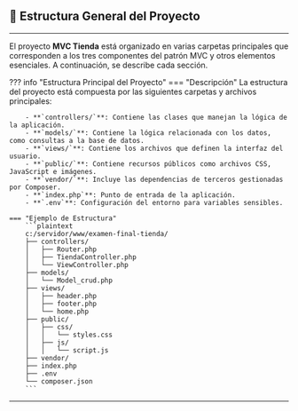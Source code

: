 ## 📂 Estructura General del Proyecto
---

El proyecto **MVC Tienda** está organizado en varias carpetas principales que corresponden a los tres componentes del patrón MVC y otros elementos esenciales. A continuación, se describe cada sección.

??? info "Estructura Principal del Proyecto"
    === "Descripción"
        La estructura del proyecto está compuesta por las siguientes carpetas y archivos principales:
        
        - **`controllers/`**: Contiene las clases que manejan la lógica de la aplicación.
        - **`models/`**: Contiene la lógica relacionada con los datos, como consultas a la base de datos.
        - **`views/`**: Contiene los archivos que definen la interfaz del usuario.
        - **`public/`**: Contiene recursos públicos como archivos CSS, JavaScript e imágenes.
        - **`vendor/`**: Incluye las dependencias de terceros gestionadas por Composer.
        - **`index.php`**: Punto de entrada de la aplicación.
        - **`.env`**: Configuración del entorno para variables sensibles.

    === "Ejemplo de Estructura"
        ```plaintext
        c:/servidor/www/examen-final-tienda/
        ├── controllers/
        │   ├── Router.php
        │   ├── TiendaController.php
        │   └── ViewController.php
        ├── models/
        │   └── Model_crud.php
        ├── views/
        │   ├── header.php
        │   ├── footer.php
        │   └── home.php
        ├── public/
        │   ├── css/
        │   │   └── styles.css
        │   ├── js/
        │   │   └── script.js
        ├── vendor/
        ├── index.php
        ├── .env
        └── composer.json
        ```

---
